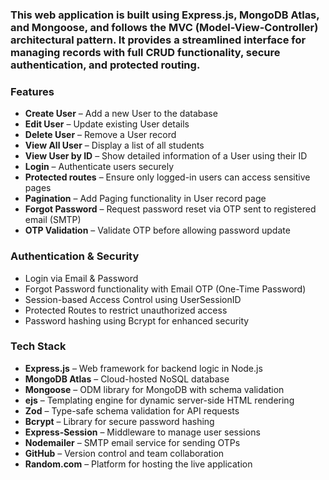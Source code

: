 <h3>
  This web application is built using Express.js, MongoDB Atlas, and Mongoose, and follows the MVC (Model-View-Controller) architectural pattern. It provides a streamlined interface for managing records with full CRUD functionality, secure authentication, and protected routing.
</h3>

<h3>Features</h3>
<ul>
  <li><strong>Create User</strong> – Add a new User to the database</li>
  <li><strong>Edit User</strong> – Update existing User details</li>
  <li><strong>Delete User</strong> – Remove a User record</li>
  <li><strong>View All User</strong> – Display a list of all students</li>
  <li><strong>View User by ID</strong> – Show detailed information of a User using their ID</li>
  <li><strong>Login</strong> – Authenticate users securely</li>
  <li><strong>Protected routes</strong> – Ensure only logged-in users can access sensitive pages</li>
  <li><strong>Pagination</strong> – Add Paging functionality in User record page</li>
  <li><strong>Forgot Password</strong> – Request password reset via OTP sent to registered email (SMTP)</li>
  <li><strong>OTP Validation</strong> – Validate OTP before allowing password update</li>
</ul>
 
<h3>Authentication & Security</h3>
<ul>
  <li>Login via Email & Password</li>
  <li>Forgot Password functionality with Email OTP (One-Time Password)</li>
  <li>Session-based Access Control using UserSessionID</li>
  <li>Protected Routes to restrict unauthorized access</li>
  <li>Password hashing using Bcrypt for enhanced security</li>
</ul>

<h3>Tech Stack</h3>
<ul>
  <li><strong>Express.js</strong> – Web framework for backend logic in Node.js</li>
  <li><strong>MongoDB Atlas</strong> – Cloud-hosted NoSQL database</li>
  <li><strong>Mongoose</strong> – ODM library for MongoDB with schema validation</li>
  <li><strong>ejs</strong> – Templating engine for dynamic server-side HTML rendering</li>
  <li><strong>Zod</strong> – Type-safe schema validation for API requests</li>
  <li><strong>Bcrypt</strong> – Library for secure password hashing</li>
  <li><strong>Express-Session</strong> – Middleware to manage user sessions</li>
  <li><strong>Nodemailer</strong> – SMTP email service for sending OTPs</li>
  <li><strong>GitHub</strong> – Version control and team collaboration</li>
  <li><strong>Random.com</strong> – Platform for hosting the live application</li>
</ul>

 